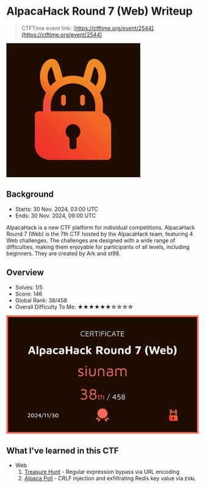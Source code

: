# AlpacaHack Round 7 (Web) Writeup

> CTFTime event link: [https://ctftime.org/event/2544](https://ctftime.org/event/2544)

![](https://github.com/siunam321/CTF-Writeups/blob/main/AlpacaHack-Round-2-Web/images/banner.png)

## Background

- Starts: 30 Nov. 2024, 03:00 UTC
- Ends: 30 Nov. 2024, 09:00 UTC

AlpacaHack is a new CTF platform for individual competitions. AlpacaHack Round 7 (Web) is the 7th CTF hosted by the AlpacaHack team, featuring 4 Web challenges. The challenges are designed with a wide range of difficulties, making them enjoyable for participants of all levels, including beginners. They are created by Ark and st98.

## Overview

- Solves: 1/5
- Score: 146
- Global Rank: 38/458
- Overall Difficulty To Me: ★★★★★★☆☆☆☆

![](https://github.com/siunam321/CTF-Writeups/blob/main/AlpacaHack-Round-7-Web/images/score.png)

## What I've learned in this CTF

- Web
    1. [Treasure Hunt](https://github.com/siunam321/CTF-Writeups/blob/main/AlpacaHack-Round-7-Web/Treasure-Hunt/README.md) - Regular expression bypass via URL encoding
    2. [Alpaca Poll](https://github.com/siunam321/CTF-Writeups/blob/main/AlpacaHack-Round-7-Web/Alpaca-Poll/README.md) - CRLF injection and exfiltrating Redis key value via `EVAL`